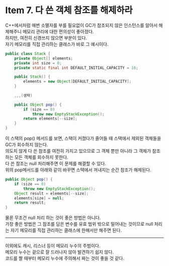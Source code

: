 # Item 7. 다 쓴 객체 참조를 해제하라

C++에서처럼 매번 소멸자를 부를 필요없이 GC가 참조되지 않은 인스턴스를 알아서 해제해주니 메모리 관리에 대한 편의성이 좋아졌다.  
하지만, 여전히 신경쓰지 않으면 부분이 있다.  
자기 메모리를 직접 관리하는 클래스가 바로 그 예시이다.

```java
public class Stack {
    private Object[] elements;
    private int size = 0;
    private static final int DEFAULT_INITIAL_CAPACITY = 16;

    public Stack() {
        elements = new Object[DEFAULT_INITIAL_CAPACITY];
    }
	
    ,,,(생략)

    public Object pop() {
        if (size == 0)
            throw new EmptyStackException();
        return elements[--size]; 
    }
}
```
이 스택의 pop() 메서드를 보면, 스택이 커졌다가 줄어들 때
스택에서 제외된 객체들을 GC가 회수하지 않는다.  
의도치 않게 다 쓴 참조를 여전히 가지고 있으므로 그 객체 뿐만 아니라 그 객체가 참조하는 모든 객체를 회수하지 못한다.  
다 쓴 참조는 null 처리해주면 이 문제를 해결할 수 있다.  
위의 pop메서드를 아래와 같이 바꾸면 스택에서 꺼내지는 순간 참조가 해제된다.
```java
public Object pop() {
    if (size == 0)
        throw new EmptyStackException();
	Object result = elements[--size];
	elements[size] = null;
    return result; 
}
```
물론 무조건 null 처리 하는 것이 좋은 방법은 아니다.  
가장 좋은 방법은 그 참조를 담은 변수를 유효 범위 밖으로 밀어내는 것이므로 null 처리는
자기 메모리를 직접 관리하는 클래스에 한해서만 해주면 된다.
***
이외에도 캐시, 리스너 등이 메모리 누수의 주범이다.  
메모리 누수는 겉으로 잘 드러나지 않아 발견하기 쉽지 않다.  
코드를 짤 때부터 메모리 누수에 주의해서 짜는 것이 좋을 것 같다.